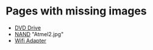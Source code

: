 # Pages with missing images

- [DVD Drive](./Hardware/Console/DVD_Drive.md)
- [NAND](./Hardware/Console/NAND/index.md) "Atmel2.jpg"
- [Wifi Adapter](./Hardware/Accessories/Wifi_Adapter.md)
